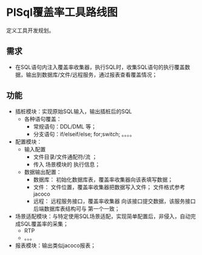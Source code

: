 # PlSql覆盖率工具路线图

定义工具开发规划。

## 需求

- 在SQL语句内注入覆盖率收集器，执行SQL时，收集SQL语句的执行覆盖数据，输出到数据库/文件/远程服务，通过报表查看覆盖情况；

## 功能

- 插桩模块：实现原始SQL输入，输出插桩后的SQL
  - 各种语句覆盖：
    - 常规语句：DDL/DML 等；
    - 分支语句：if/elseif/else; for;switch; 。。。。
- 配置模块：
  - 输入配置
    - 文件目录/文件通配符/流 ；
    - 传入 场景模块的 执行信息；
  - 数据输出配置：
    - 数据库： 初始化数据库表，覆盖率收集器向该表填写数据；
    - 文件：   文件位置，覆盖率收集器把数据写入文件； 文件格式参考jacoco
    - 远程：   远程服务接口，覆盖率收集器 向该接口提交数据，该服务接口后端数据库表结构可与 第一个一致；
- 场景适配模块：与特定使用SQL场景适配，实现简单配置后，非侵入，自动完成SQL覆盖率的采集；
  - RTP
  - 。。。
- 报表模块：输出类似jacoco报表；


